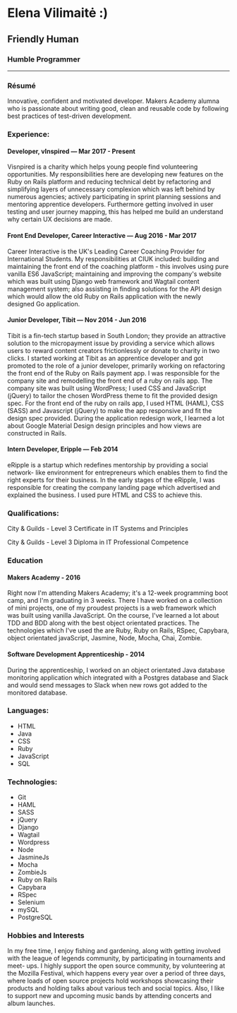 # Elena Vilimaitė :)
## Friendly Human
### Humble Programmer
----
### Résumé
Innovative, confident and motivated developer. Makers Academy alumna who is passionate about writing good, clean and reusable code by following best practices of test-driven development.

### Experience:

#### Developer, vInspired — Mar 2017 - Present 
Visnpired is a charity which helps young people find volunteering opportunities. My responsibilities here are developing new features on the Ruby on Rails platform and reducing technical debt by refactoring and simplifying layers of unnecessary complexion which was left behind by numerous agencies; actively participating in sprint planning sessions and mentoring apprentice developers. Furthermore getting involved in user testing and user journey mapping, this has helped me build an understand why certain UX decisions are made.

#### Front End Developer, Career Interactive — Aug 2016 - Mar 2017
Career Interactive is the UK's Leading Career Coaching Provider for International Students. My responsibilities at CIUK included: building and maintaining the front end of the coaching platform - this involves using pure vanilla ES6 JavaScript; maintaining and improving the company's website which was built using Django web framework and Wagtail content management system; also assisting in finding solutions for the API design which would allow the old Ruby on Rails application with the newly designed Go application.

#### Junior Developer, Tibit — Nov 2014 - Jun 2016
Tibit is a fin-tech startup based in South London; they provide an attractive solution to the micropayment issue by providing a service which allows users to reward content creators frictionlessly or donate to charity in two clicks. I started working at Tibit as an apprentice developer and got promoted to the role of a junior developer, primarily working on refactoring the front end of the Ruby on Rails payment app. I was responsible for the company site and remodelling the front end of a ruby on rails app. The company site was built using WordPress; I used CSS and JavaScript (jQuery) to tailor the chosen WordPress theme to fit the provided design spec. For the front end of the ruby on rails app, I used HTML (HAML), CSS (SASS) and Javascript (jQuery) to make the app responsive and fit the design spec provided. During the application redesign work, I learned a lot about Google Material Design design principles and how views are constructed in Rails.

#### Intern Developer, Eripple — Feb 2014
eRipple is a startup which redefines mentorship by providing a social network- like environment for entrepreneurs which enables them to find the right experts for their business. In the early stages of the eRipple, I was responsible for creating the company landing page which advertised and explained the business. I used pure HTML and CSS to achieve this.

### Qualifications:

City & Guilds - Level 3 Certificate in IT Systems and Principles

City & Guilds - Level 3 Diploma in IT Professional Competence

### Education

#### Makers Academy - 2016
Right now I'm attending Makers Academy; it's a 12-week programming boot camp, and I'm graduating in 3 weeks. There I have worked on a collection of mini projects, one of my proudest projects is a web framework which was built using vanilla JavaScript. On the course, I've learned a lot about TDD and BDD along with the best object orientated practices. The technologies which I've used the are Ruby, Ruby on Rails, RSpec, Capybara, object orientated javaScript, Jasmine, Node, Mocha, Chai, Zombie.

#### Software Development Apprenticeship - 2014
During the apprenticeship, I worked on an object orientated Java database monitoring application which integrated with a Postgres database and Slack and would send messages to Slack when new rows got added to the monitored database.

### Languages:

- HTML
- Java
- CSS
- Ruby
- JavaScript
- SQL

### Technologies:

- Git
- HAML
- SASS
- jQuery
- Django
- Wagtail
- Wordpress
- Node
- JasmineJs
- Mocha
- ZombieJs
- Ruby on Rails
- Capybara
- RSpec
- Selenium
- mySQL
- PostgreSQL

### Hobbies and Interests

In my free time, I enjoy fishing and gardening, along with getting involved with the league of legends community, by participating in tournaments and meet- ups. I highly support the open source community, by volunteering at the Mozilla Festival, which happens every year over a period of three days, where loads of open source projects hold workshops showcasing their products and holding talks about various tech and social topics. Also, I like to support new and upcoming music bands by attending concerts and album launches.
